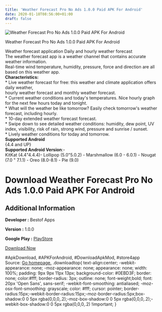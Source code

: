 ```yaml
---
title: 'Weather Forecast Pro No Ads 1.0.0 Paid APK For Android'
date: 2020-01-18T08:56:00+01:00
draft: false
---
```


![Weather Forecast Pro No Ads 1.0.0 Paid APK For Android](https://i1.wp.com/apkhome.net/wp-content/uploads/2020/01/Weather-Forecast-Pro-No-Ads-1.0.0-Paid.png "Weather Forecast Pro No Ads 1.0.0 Paid APK For Android")

  

Weather Forecast Pro No Ads 1.0.0 Paid APK For Android

Weather forecast application Daily and hourly weather forecast  
The weather forecast app is a weather channel that contains accurate weather information.  
Real-time wind temperature, humidity, pressure, force and direction are all based on this weather app.  
**Characteristics:**  
\* Live weather forecast for free: this weather and climate application offers daily weather,  
hourly weather forecast and monthly weather forecast.  
\* Current weather conditions and today's temperatures. Nice hourly graph for the next few hours today and tonight.  
\* What will the weather be like tomorrow? Easily check tomorrow's weather forecast, including hourly.  
\* 10-day extended weather forecast forecast.  
\* Swipe down to see detailed weather conditions: humidity, dew point, UV index, visibility, risk of rain, strong wind, pressure and sunrise / sunset.  
\* Lively weather conditions for today and tomorrow.  
**Supported Android**  
{4.4 and UP}  
**Supported Android Version**:-  
KitKat (4.4"4.4.4)- Lollipop (5.0"5.0.2) - Marshmallow (6.0 - 6.0.1) - Nougat (7.0 " 7.1.1) - Oreo (8.0-8.1) - Pie (9.0)

Download Weather Forecast Pro No Ads 1.0.0 Paid APK For Android
===============================================================

Additional Information
----------------------

**Developer :** Bestof Apps

**Version :** 1.0.0

**Google Play :** [PlayStore](https://play.google.com/store/apps/details?id=com.bestof.weather.forecast.radar.pro&hl=en)

  

[Download Now](https://store4app.co/post/weather-forecast-pro-no-ads-1-0-0-paid-apk-for-android_1579333865)

  
#ApkDownload, #APKForAndroid, #DownloadApkMod, #store4app  
Source: [Go homepage.](https://store4app.co/post/weather-forecast-pro-no-ads-1-0-0-paid-apk-for-android_1579333865) .downloadtop{ text-align:center; -webkit-appearance: none; -moz-appearance: none; appearance: none; width: 100%; padding: 9px 9px 11px 13px; background-color: #0EBD3F; border: none; color:#fff; border-radius: 3px; outline: none; font-weight;bold; font: 20px 'Open Sans', sans-serif; -webkit-font-smoothing: antialiased; -moz-osx-font-smoothing: grayscale; color: #fff; cursor: pointer; border-radius:15px;-webkit-border-radius:15px;-moz-border-radius:5px;box-shadow:0 0 5px rgba(0,0,0,.2);-moz-box-shadow:0 0 5px rgba(0,0,0,.2);-webkit-box-shadow:0 0 5px rgba(0,0,0,.2) !important; }